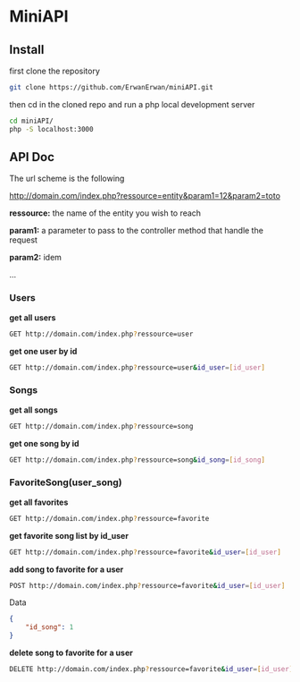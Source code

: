 # MiniAPI 


## Install


first clone the repository
``` bash
git clone https://github.com/ErwanErwan/miniAPI.git
```

then cd in the cloned repo and run a php local development server

```bash
cd miniAPI/
php -S localhost:3000
````


## API Doc


The url scheme is the following

http://domain.com/index.php?ressource=entity&param1=12&param2=toto

**ressource:** the name of the entity you wish to reach

**param1:** a parameter to pass to the controller method that handle the request

**param2:** idem

...



### Users

**get all users**
``` bash
GET http://domain.com/index.php?ressource=user
```

**get one user by id**
``` bash
GET http://domain.com/index.php?ressource=user&id_user=[id_user]
```

### Songs

**get all songs**
``` bash
GET http://domain.com/index.php?ressource=song
```

**get one song by id**
``` bash
GET http://domain.com/index.php?ressource=song&id_song=[id_song]
```



### FavoriteSong(user_song)

**get all favorites**
``` bash
GET http://domain.com/index.php?ressource=favorite
```

**get favorite song list by id_user**
``` bash
GET http://domain.com/index.php?ressource=favorite&id_user=[id_user]
```


**add song to favorite for a user**
``` bash
POST http://domain.com/index.php?ressource=favorite&id_user=[id_user]
```

Data
```json
{
	"id_song": 1
}
```


**delete song to favorite for a user**
``` bash
DELETE http://domain.com/index.php?ressource=favorite&id_user=[id_user]&id_song=[id_song]
```


